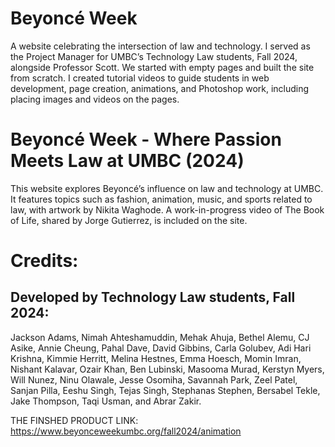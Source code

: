 # Beyoncé Week
A website celebrating the intersection of law and technology. I served as the Project Manager for UMBC’s Technology Law students, Fall 2024, alongside Professor Scott. We started with empty pages and built the site from scratch. I created tutorial videos to guide students in web development, page creation, animations, and Photoshop work, including placing images and videos on the pages.

# Beyoncé Week - Where Passion Meets Law at UMBC (2024)
This website explores Beyoncé’s influence on law and technology at UMBC. It features topics such as fashion, animation, music, and sports related to law, with artwork by Nikita Waghode. A work-in-progress video of The Book of Life, shared by Jorge Gutierrez, is included on the site.

# Credits:
## Developed by Technology Law students, Fall 2024:
Jackson Adams, Nimah Ahteshamuddin, Mehak Ahuja, Bethel Alemu, CJ Asike, Annie Cheung, Pahal Dave, David Gibbins, Carla Golubev, Adi Hari Krishna, Kimmie Herritt, Melina Hestnes, Emma Hoesch, Momin Imran, Nishant Kalavar, Ozair Khan, Ben Lubinski, Masooma Murad, Kerstyn Myers, Will Nunez, Ninu Olawale, Jesse Osomiha, Savannah Park, Zeel Patel, Sanjan Pilla, Eeshu Singh, Tejas Singh, Stephanas Stephen, Bersabel Tekle, Jake Thompson, Taqi Usman, and Abrar Zakir.

THE FINSHED PRODUCT LINK:
https://www.beyonceweekumbc.org/fall2024/animation

